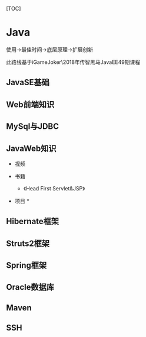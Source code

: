 [TOC]

# Java

使用->最佳时间->底层原理->扩展创新

此路线基于iGameJoker\2018年传智黑马JavaEE49期课程

## JavaSE基础



## Web前端知识



## MySql与JDBC



## JavaWeb知识

* 视频

  

* 书籍

  - 《Head First Servlet&JSP》

* 项目
  * 

## Hibernate框架



## Struts2框架



## Spring框架



## Oracle数据库



## Maven



## SSH